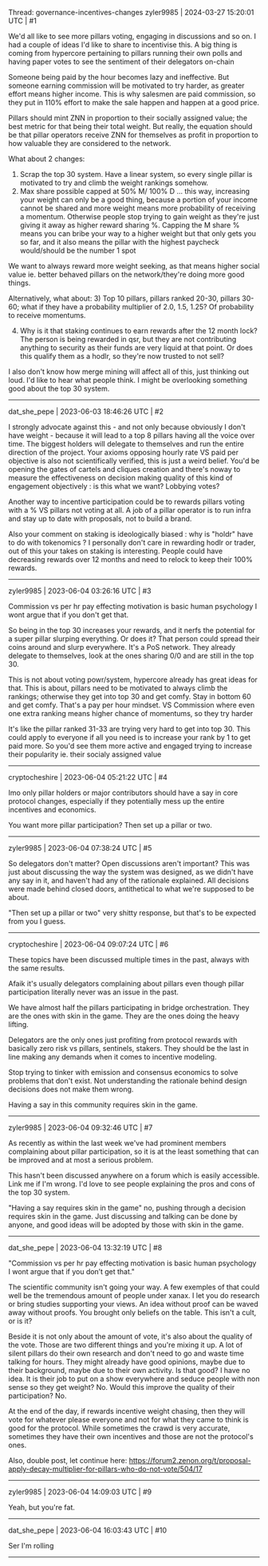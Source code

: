 Thread: governance-incentives-changes
zyler9985 | 2024-03-27 15:20:01 UTC | #1

We'd all like to see more pillars voting, engaging in discussions and so on. I had a couple of ideas I'd like to share to incentivise this. A big thing is coming from hypercore pertaining to pillars running their own polls and having paper votes to see the sentiment of their delegators on-chain

Someone being paid by the hour becomes lazy and ineffective. But someone earning commission will be motivated to try harder, as greater effort means higher income. This is why salesmen are paid commission, so they put in 110% effort to make the sale happen and happen at a good price. 

Pillars should mint ZNN in proportion to their socially assigned value; the best metric for that being their total weight. But really, the equation should be that pillar operators receive ZNN for themselves as profit in proportion to how valuable they are considered to the network.

What about 2 changes:
1) Scrap the top 30 system. Have a linear system, so every single pillar is motivated to try and climb the weight rankings somehow. 
2) Max share possible capped at 50% M/ 100% D ... this way, increasing your weight can only be a good thing, because a portion of your income cannot be shared and more weight means more probability of receiving a momentum. Otherwise people stop trying to gain weight as they're just giving it away as higher reward sharing %. Capping the M share % means you can bribe your way to a higher weight but that only gets you so far, and it also means the pillar with the highest paycheck would/should be the number 1 spot

We want to always reward more weight seeking, as that means higher social value ie. better behaved pillars on the network/they're doing more good things.

Alternatively, what about:
3) Top 10 pillars, pillars ranked 20-30, pillars 30-60; what if they have a probability multiplier of 2.0, 1.5, 1.25? Of probability to receive momentums. 

4) Why is it that staking continues to earn rewards after the 12 month lock? The person is being rewarded in qsr, but they are not contributing anything to security as their funds are very liquid at that point. Or does this qualify them as a hodlr, so they're now trusted to not sell?

I also don't know how merge mining will affect all of this, just thinking out loud. I'd like to hear what people think. I might be overlooking something good about the top 30 system.

-------------------------

dat_she_pepe | 2023-06-03 18:46:26 UTC | #2

I strongly advocate against this - and not only because obviously I don't have weight - because it will lead to a top 8 pillars having all the voice over time. The biggest holders will delegate to themselves and run the entire direction of the project. Your axioms opposing hourly rate VS paid per objective is also not scientifically verified, this is just a weird belief. You'd be opening the gates of cartels and cliques creation and there's noway to measure the effectiveness on decision making quality of this kind of engagement objectively : is this what we want? Lobbying votes?

Another way to incentive participation could be to rewards pillars voting with a % VS pillars not voting at all. A job of a pillar operator is to run infra and stay up to date with proposals, not to build a brand.

Also your comment on staking is ideologically biased : why is "holdr" have to do with tokenomics ? I personally don't care in rewarding hodlr or trader, out of this your takes on staking is interesting. People could have decreasing rewards over 12 months and need to relock to keep their 100% rewards.

-------------------------

zyler9985 | 2023-06-04 03:26:16 UTC | #3

Commission vs per hr pay effecting motivation is basic human psychology I wont argue that if you don't get that.

So being in the top 30 increases your rewards, and it nerfs the potential for a super pillar slurping everything. Or does it? That person could spread their coins around and slurp everywhere. It's a PoS network. They already delegate to themselves, look at the ones sharing 0/0 and are still in the top 30. 

This is not about voting powr/system, hypercore already has great ideas for that. This is about, pillars need to be motivated to always climb the rankings; otherwise they get into top 30 and get comfy. Stay in bottom 60 and get comfy. That's a pay per hour mindset. VS Commission where even one extra ranking means higher chance of momentums, so they try harder

It's like the pillar ranked 31-33 are trying very hard to get into top 30. This could apply to everyone if all you need is to increase your rank by 1 to get paid more. So you'd see them more active and engaged trying to increase their popularity ie. their socialy assigned value

-------------------------

cryptocheshire | 2023-06-04 05:21:22 UTC | #4

Imo only pillar holders or major contributors should have a say in core protocol changes, especially if they potentially mess up the entire incentives and economics.

You want more pillar participation? Then set up a pillar or two.

-------------------------

zyler9985 | 2023-06-04 07:38:24 UTC | #5

So delegators don't matter? Open discussions aren't important? This was just about discussing the way the system was designed, as we didn't have any say in it, and haven't had any of the rationale explained. All decisions were made behind closed doors, antithetical to what we're supposed to be about.

"Then set up a pillar or two" very shitty response, but that's to be expected from you I guess.

-------------------------

cryptocheshire | 2023-06-04 09:07:24 UTC | #6

These topics have been discussed multiple times in the past, always with the same results.

Afaik it's usually delegators complaining about pillars even though pillar participation literally never was an issue in the past. 

We have almost half the pillars participating in bridge orchestration. They are the ones with skin in the game. They are the ones doing the heavy lifting.

Delegators are the only ones just profiting from protocol rewards with basically zero risk vs pillars, sentinels, stakers. They should be the last in line making any demands when it comes to incentive modeling.

Stop trying to tinker with emission and consensus economics to solve problems  that don't exist. Not understanding the rationale behind design decisions does not make them wrong.

Having a say in this community requires skin in the game.

-------------------------

zyler9985 | 2023-06-04 09:32:46 UTC | #7

As recently as within the last week we've had prominent members complaining about pillar participation, so it is at the least something that can be improved and at most a serious  problem.

This hasn't been discussed anywhere on a forum which is easily accessible. Link me if I'm wrong. I'd love to see people explaining the pros and cons of the top 30 system. 

"Having a say requires skin in the game" no, pushing through a decision requires skin in the game. Just discussing and talking can be done by anyone, and good ideas will be adopted by those with skin in the game.

-------------------------

dat_she_pepe | 2023-06-04 13:32:19 UTC | #8

"Commission vs per hr pay effecting motivation is basic human psychology I wont argue that if you don’t get that."

The scientific community isn't going your way. A few exemples of that could well be the tremendous amount of people under xanax. I let you do research or bring studies supporting your views. An idea without proof can be waved away without proofs. You brought only beliefs on the table. This isn't a cult, or is it?

Beside it is not only about the amount of vote, it's also about the quality of the vote. Those are two different things and you're mixing it up. A lot of silent pillars do their own research and don't need to go and waste time talking for hours. They might already have good opinions, maybe due to their background, maybe due to their own activity. Is that good? I have no idea. It is their job to put on a show everywhere and seduce people with non sense so they get weight? No. Would this improve the quality of their participation? No.

At the end of the day, if rewards incentive weight chasing, then they will vote for whatever please everyone and not for what they came to think is good for the protocol. While sometimes the crawd is very accurate, sometimes they have their own incentives and those are not the protocol's ones.


Also, double post, let continue here: https://forum2.zenon.org/t/proposal-apply-decay-multiplier-for-pillars-who-do-not-vote/504/17

-------------------------

zyler9985 | 2023-06-04 14:09:03 UTC | #9

Yeah, but you're fat.

-------------------------

dat_she_pepe | 2023-06-04 16:03:43 UTC | #10

Ser I'm rolling

-------------------------

